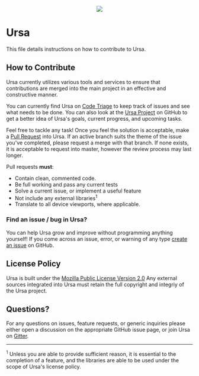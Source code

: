 <p align="center">
<img src="https://raw.githubusercontent.com/Ghosts/Ursa/master/public/images/logo.png"/>
  <h1>Ursa</h1>
</p>

This file details instructions on how to contribute to Ursa.

<h2>How to Contribute</h2>
<p>
Ursa currently utilizes various tools and services to ensure that contributions are merged into the main project in an effective and constructive manner.
</p>
<p>
You can currently find Ursa on <a href="https://www.codetriage.com/ghosts/ursa"  target="_blank">Code Triage</a> to keep track of issues and see what needs to be done. You can also look at the <a href="https://github.com/Ghosts/Ursa/projects"  target="_blank">Ursa Project</a> on GitHub  to get
a better idea of Ursa's goals, current progress, and upcoming tasks. 
</p>
<p>
Feel free to tackle any task! Once you feel the solution is acceptable, make a <a href="https://help.github.com/articles/creating-a-pull-request/" target="_blank">Pull Request</a> 
into Ursa. If an active branch suits the theme of the issue you've completed, please request a merge with that branch. If none exists, it is acceptable to request into master,
however the review process may last longer.

Pull requests <b>must</b>:
<ul>
<li>Contain clean, commented code.</li>
<li>Be full working and pass any current tests</li>
<li>Solve a current issue, or implement a useful feature</li>
<li>Not include any external libraries<sup>1</sup></li>
<li>Translate to all device viewports, where applicable.
</ul>
</p>

<h3>Find an issue / bug in Ursa?</h3>
<p>
You can help Ursa grow and improve without programming anything yourself! If you come across an issue, error, or warning of any type
<a href="https://github.com/ghosts/ursa/issues" target="_blank">create an issue</a> on GitHub.
<h2>License Policy </h2>
<p>
Ursa is built under the <a href="https://github.com/Ghosts/Ursa/blob/master/LICENSE" target="_blank">Mozilla Public License Version 2.0</a>
Any external sources integrated into Ursa must retain the full copyright and integriy of the Ursa project.
</p>

<h2>Questions?</h2>
<p>
For any questions on issues, feature requests, or generic inquiries please either open a discussion on the appropriate GitHub issue page, or join Ursa on <a href="https://gitter.im/Ursa-app/Lobby" target="_blank">Gitter</a>. 
</p>

<hr/>

<p>
<sup>1</sup> Unless you are able to provide sufficient reason, it is essential to the completion of a feature, and the libraries are able to be used under the scope of Ursa's license policy.
</p>
